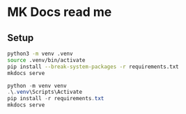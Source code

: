 # MK Docs read me

## Setup

```bash
python3 -m venv .venv
source .venv/bin/activate
pip install --break-system-packages -r requirements.txt
mkdocs serve
```

```powershell
python -m venv venv
.\.venv\Scripts\Activate
pip install -r requirements.txt
mkdocs serve
```
